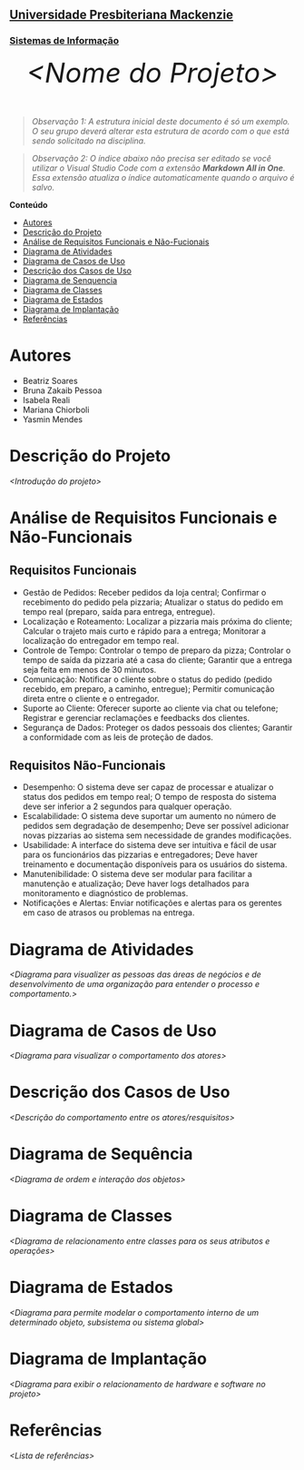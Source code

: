 <h2><a href= "https://www.mackenzie.br">Universidade Presbiteriana Mackenzie</a></h2>
<h3><a href= "https://www.mackenzie.br/graduacao/sao-paulo-higienopolis/sistemas-de-informacao">Sistemas de Informação</a></h3>


<font size="+12"><center>
*&lt;Nome do Projeto&gt;*
</center></font>

>*Observação 1: A estrutura inicial deste documento é só um exemplo. O seu grupo deverá alterar esta estrutura de acordo com o que está sendo solicitado na disciplina.*

>*Observação 2: O índice abaixo não precisa ser editado se você utilizar o Visual Studio Code com a extensão **Markdown All in One**. Essa extensão atualiza o índice automaticamente quando o arquivo é salvo.*

**Conteúdo**

- [Autores](#nome-alunos)
- [Descrição do Projeto](#introdução-do-projeto)
- [Análise de Requisitos Funcionais e Não-Fucionais](#descrição-dos-requisitos)
- [Diagrama de Atividades](#diagrama-de-atividades) 
- [Diagrama de Casos de Uso](#diagrama-de-comportamento-atores)
- [Descrição dos Casos de Uso](#descrição-das-funcões)
- [Diagrama de Senquencia](#diagrama-de-ordem-interações)
- [Diagrama de Classes](#diagrama-orientado-objetos)
- [Diagrama de Estados](#diagrama-estrutura-componente)
- [Diagrama de Implantação](#diagrama-de-hardware-software)
- [Referências](#referências)


# Autores

* Beatriz Soares
* Bruna Zakaib Pessoa
* Isabela Reali
* Mariana Chiorboli
* Yasmin Mendes



# Descrição do Projeto

*&lt;Introdução do projeto&gt;*

# Análise de Requisitos Funcionais e Não-Funcionais
## Requisitos Funcionais
* Gestão de Pedidos:
Receber pedidos da loja central;
Confirmar o recebimento do pedido pela pizzaria;
Atualizar o status do pedido em tempo real (preparo, saída para entrega, entregue).
* Localização e Roteamento:
Localizar a pizzaria mais próxima do cliente;
Calcular o trajeto mais curto e rápido para a entrega;
Monitorar a localização do entregador em tempo real.
* Controle de Tempo:
Controlar o tempo de preparo da pizza;
Controlar o tempo de saída da pizzaria até a casa do cliente;
Garantir que a entrega seja feita em menos de 30 minutos.
* Comunicação:
Notificar o cliente sobre o status do pedido (pedido recebido, em preparo, a caminho, entregue);
Permitir comunicação direta entre o cliente e o entregador.
* Suporte ao Cliente:
Oferecer suporte ao cliente via chat ou telefone;
Registrar e gerenciar reclamações e feedbacks dos clientes.
* Segurança de Dados:
Proteger os dados pessoais dos clientes;
Garantir a conformidade com as leis de proteção de dados.

## Requisitos Não-Funcionais
* Desempenho:
O sistema deve ser capaz de processar e atualizar o status dos pedidos em tempo real;
O tempo de resposta do sistema deve ser inferior a 2 segundos para qualquer operação.
* Escalabilidade:
O sistema deve suportar um aumento no número de pedidos sem degradação de desempenho;
Deve ser possível adicionar novas pizzarias ao sistema sem necessidade de grandes modificações.
* Usabilidade:
A interface do sistema deve ser intuitiva e fácil de usar para os funcionários das pizzarias e entregadores;
Deve haver treinamento e documentação disponíveis para os usuários do sistema.
* Manutenibilidade:
O sistema deve ser modular para facilitar a manutenção e atualização;
Deve haver logs detalhados para monitoramento e diagnóstico de problemas.
* Notificações e Alertas:
Enviar notificações e alertas para os gerentes em caso de atrasos ou problemas na entrega.

# Diagrama de Atividades

*&lt;Diagrama para visualizer as pessoas das áreas de negócios e de desenvolvimento de uma organização para entender o processo e comportamento.&gt;*

# Diagrama de Casos de Uso

*&lt;Diagrama para visualizar o comportamento dos atores&gt;*

# Descrição dos Casos de Uso

*&lt;Descrição do comportamento entre os atores/resquisitos&gt;*

# Diagrama de Sequência

*&lt;Diagrama de ordem e interação dos objetos&gt;*

# Diagrama de Classes

*&lt;Diagrama de relacionamento entre classes para os seus atributos e operações&gt;*

# Diagrama de Estados

*&lt;Diagrama para permite modelar o comportamento interno de um determinado objeto, subsistema ou sistema global&gt;*

# Diagrama de Implantação

*&lt;Diagrama para exibir o relacionamento de hardware e software no projeto&gt;*

# Referências

*&lt;Lista de referências&gt;*
